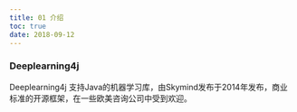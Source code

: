 ```yaml
---
title: 01 介绍
toc: true
date: 2018-09-12
---
```


### Deeplearning4j

Deeplearning4j 支持Java的机器学习库，由Skymind发布于2014年发布，商业标准的开源框架，在一些欧美咨询公司中受到欢迎。
